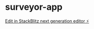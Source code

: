 # surveyor-app

[Edit in StackBlitz next generation editor ⚡️](https://stackblitz.com/~/github.com/dulang-sirkular/surveyor-app)